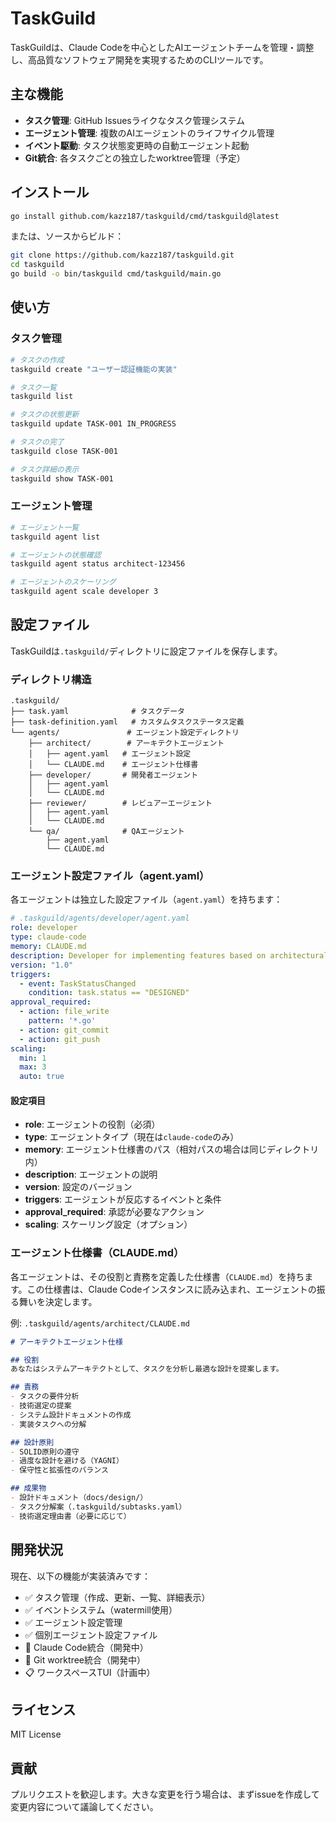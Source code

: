 # TaskGuild

TaskGuildは、Claude Codeを中心としたAIエージェントチームを管理・調整し、高品質なソフトウェア開発を実現するためのCLIツールです。

## 主な機能

- **タスク管理**: GitHub Issuesライクなタスク管理システム
- **エージェント管理**: 複数のAIエージェントのライフサイクル管理
- **イベント駆動**: タスク状態変更時の自動エージェント起動
- **Git統合**: 各タスクごとの独立したworktree管理（予定）

## インストール

```bash
go install github.com/kazz187/taskguild/cmd/taskguild@latest
```

または、ソースからビルド：

```bash
git clone https://github.com/kazz187/taskguild.git
cd taskguild
go build -o bin/taskguild cmd/taskguild/main.go
```

## 使い方

### タスク管理

```bash
# タスクの作成
taskguild create "ユーザー認証機能の実装"

# タスク一覧
taskguild list

# タスクの状態更新
taskguild update TASK-001 IN_PROGRESS

# タスクの完了
taskguild close TASK-001

# タスク詳細の表示
taskguild show TASK-001
```

### エージェント管理

```bash
# エージェント一覧
taskguild agent list

# エージェントの状態確認
taskguild agent status architect-123456

# エージェントのスケーリング
taskguild agent scale developer 3
```

## 設定ファイル

TaskGuildは`.taskguild/`ディレクトリに設定ファイルを保存します。

### ディレクトリ構造

```
.taskguild/
├── task.yaml              # タスクデータ
├── task-definition.yaml   # カスタムタスクステータス定義
└── agents/               # エージェント設定ディレクトリ
    ├── architect/        # アーキテクトエージェント
    │   ├── agent.yaml   # エージェント設定
    │   └── CLAUDE.md    # エージェント仕様書
    ├── developer/       # 開発者エージェント
    │   ├── agent.yaml
    │   └── CLAUDE.md
    ├── reviewer/        # レビュアーエージェント
    │   ├── agent.yaml
    │   └── CLAUDE.md
    └── qa/              # QAエージェント
        ├── agent.yaml
        └── CLAUDE.md
```

### エージェント設定ファイル（agent.yaml）

各エージェントは独立した設定ファイル（`agent.yaml`）を持ちます：

```yaml
# .taskguild/agents/developer/agent.yaml
role: developer
type: claude-code
memory: CLAUDE.md
description: Developer for implementing features based on architectural designs
version: "1.0"
triggers:
  - event: TaskStatusChanged
    condition: task.status == "DESIGNED"
approval_required:
  - action: file_write
    pattern: '*.go'
  - action: git_commit
  - action: git_push
scaling:
  min: 1
  max: 3
  auto: true
```

#### 設定項目

- **role**: エージェントの役割（必須）
- **type**: エージェントタイプ（現在は`claude-code`のみ）
- **memory**: エージェント仕様書のパス（相対パスの場合は同じディレクトリ内）
- **description**: エージェントの説明
- **version**: 設定のバージョン
- **triggers**: エージェントが反応するイベントと条件
- **approval_required**: 承認が必要なアクション
- **scaling**: スケーリング設定（オプション）

### エージェント仕様書（CLAUDE.md）

各エージェントは、その役割と責務を定義した仕様書（`CLAUDE.md`）を持ちます。この仕様書は、Claude Codeインスタンスに読み込まれ、エージェントの振る舞いを決定します。

例: `.taskguild/agents/architect/CLAUDE.md`

```markdown
# アーキテクトエージェント仕様

## 役割
あなたはシステムアーキテクトとして、タスクを分析し最適な設計を提案します。

## 責務
- タスクの要件分析
- 技術選定の提案
- システム設計ドキュメントの作成
- 実装タスクへの分解

## 設計原則
- SOLID原則の遵守
- 過度な設計を避ける（YAGNI）
- 保守性と拡張性のバランス

## 成果物
- 設計ドキュメント（docs/design/）
- タスク分解案（.taskguild/subtasks.yaml）
- 技術選定理由書（必要に応じて）
```

## 開発状況

現在、以下の機能が実装済みです：

- ✅ タスク管理（作成、更新、一覧、詳細表示）
- ✅ イベントシステム（watermill使用）
- ✅ エージェント設定管理
- ✅ 個別エージェント設定ファイル
- 🚧 Claude Code統合（開発中）
- 🚧 Git worktree統合（開発中）
- 📋 ワークスペースTUI（計画中）

## ライセンス

MIT License

## 貢献

プルリクエストを歓迎します。大きな変更を行う場合は、まずissueを作成して変更内容について議論してください。